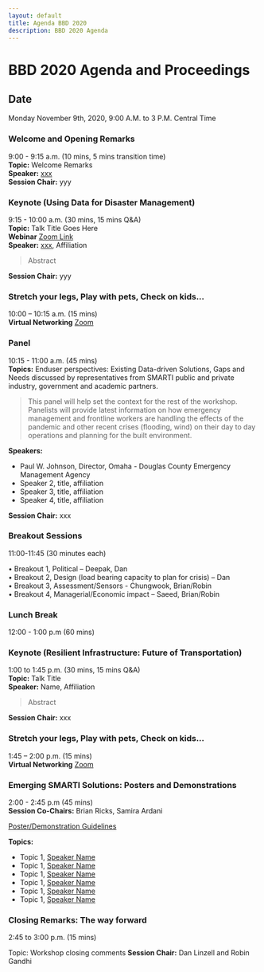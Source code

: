 ```yaml
---
layout: default
title: Agenda BBD 2020
description: BBD 2020 Agenda
---
```


# BBD 2020 Agenda and Proceedings

## Date
Monday November 9th, 2020, 9:00 A.M. to 3 P.M. Central Time


### Welcome and Opening Remarks
9:00 - 9:15 a.m. (10 mins, 5 mins transition time)  
**Topic:** Welcome Remarks  
**Speaker:** [xxx](link)  
**Session Chair:** yyy

### Keynote (Using Data for Disaster Management)
9:15 - 10:00 a.m. (30 mins, 15 mins Q&A)   
**Topic:** Talk Title Goes Here   
**Webinar** [Zoom Link](link_goes_here)   
**Speaker:** [xxx](link), Affiliation   
<!-- :pushpin: [**Slides**](document_link) -->
> Abstract

**Session Chair:** yyy

### Stretch your legs, Play with pets, Check on kids...
10:00 – 10:15 a.m. (15 mins)        
**Virtual Networking** [Zoom](link)

### Panel
10:15 - 11:00 a.m. (45 mins)  
**Topics:** Enduser perspectives: Existing Data-driven Solutions, Gaps and Needs discussed by representatives from SMARTI public and private industry, government and academic partners.
> This panel will help set the context for the rest of the workshop. Panelists will provide latest information on how emergency management and frontline workers are handling the effects of the pandemic and other recent crises (flooding, wind) on their day to day operations and planning for the built environment.

**Speakers:**
- Paul W. Johnson, Director, Omaha - Douglas County Emergency Management Agency
- Speaker 2, title, affiliation
- Speaker 3, title, affiliation
- Speaker 4, title, affiliation

**Session Chair:** xxx

### Breakout Sessions
11:00-11:45  (30 minutes each)

•	Breakout 1, Political – Deepak, Dan  
•	Breakout 2, Design (load bearing capacity to plan for crisis) – Dan  
•	Breakout 3, Assessment/Sensors - Chungwook, Brian/Robin  
•	Breakout 4, Managerial/Economic impact –  Saeed, Brian/Robin  

### Lunch Break
12:00 - 1:00 p.m (60 mins)   

### Keynote (Resilient Infrastructure: Future of Transportation)
1:00 to 1:45 p.m. (30 mins, 15 mins Q&A)    
**Topic:** Talk Title  
**Speaker:** Name, Affiliation

> Abstract  

**Session Chair:** xxx


### Stretch your legs, Play with pets, Check on kids...
1:45 – 2:00 p.m. (15 mins)         
**Virtual Networking** [Zoom](link)

### Emerging SMARTI Solutions: Posters and Demonstrations
2:00 - 2:45 p.m (45 mins)   
**Session Co-Chairs:** Brian Ricks, Samira Ardani

[Poster/Demonstration Guidelines](https://bridgingbigdata.github.io/pages/bbd2020posterdemo.html)

**Topics:**
  - Topic 1, [Speaker Name](Link)
  - Topic 1, [Speaker Name](Link)
  - Topic 1, [Speaker Name](Link)
  - Topic 1, [Speaker Name](Link)
  - Topic 1, [Speaker Name](Link)
  - Topic 1, [Speaker Name](Link)

### Closing Remarks: The way forward
2:45 to 3:00 p.m. (15 mins)    

Topic: Workshop closing comments
**Session Chair:** Dan Linzell and Robin Gandhi  
